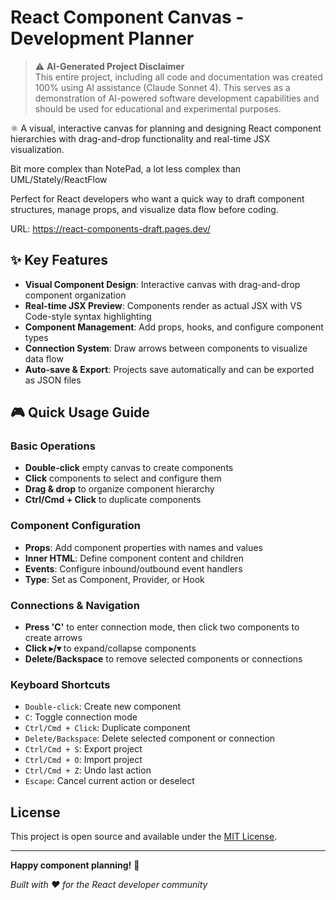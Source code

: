 # React Component Canvas - Development Planner

> ⚠️ **AI-Generated Project Disclaimer**  
> This entire project, including all code and documentation was created 100% using AI assistance (Claude Sonnet 4). This serves as a demonstration of AI-powered software development capabilities and should be used for educational and experimental purposes.

⚛️ A visual, interactive canvas for planning and designing React component hierarchies with drag-and-drop functionality and real-time JSX visualization.

Bit more complex than NotePad, a lot less complex than UML/Stately/ReactFlow

Perfect for React developers who want a quick way to draft component structures, manage props, and visualize data flow before coding.


URL: https://react-components-draft.pages.dev/


## ✨ Key Features

- **Visual Component Design**: Interactive canvas with drag-and-drop component organization
- **Real-time JSX Preview**: Components render as actual JSX with VS Code-style syntax highlighting
- **Component Management**: Add props, hooks, and configure component types
- **Connection System**: Draw arrows between components to visualize data flow
- **Auto-save & Export**: Projects save automatically and can be exported as JSON files

## 🎮 Quick Usage Guide

### Basic Operations
- **Double-click** empty canvas to create components
- **Click** components to select and configure them
- **Drag & drop** to organize component hierarchy
- **Ctrl/Cmd + Click** to duplicate components

### Component Configuration
- **Props**: Add component properties with names and values
- **Inner HTML**: Define component content and children
- **Events**: Configure inbound/outbound event handlers
- **Type**: Set as Component, Provider, or Hook

### Connections & Navigation
- **Press 'C'** to enter connection mode, then click two components to create arrows
- **Click ▸/▾** to expand/collapse components
- **Delete/Backspace** to remove selected components or connections

### Keyboard Shortcuts
- `Double-click`: Create new component
- `C`: Toggle connection mode
- `Ctrl/Cmd + Click`: Duplicate component
- `Delete/Backspace`: Delete selected component or connection
- `Ctrl/Cmd + S`: Export project
- `Ctrl/Cmd + O`: Import project
- `Ctrl/Cmd + Z`: Undo last action
- `Escape`: Cancel current action or deselect

##  License

This project is open source and available under the [MIT License](LICENSE).

---

**Happy component planning!** 🚀

*Built with ❤️ for the React developer community*
